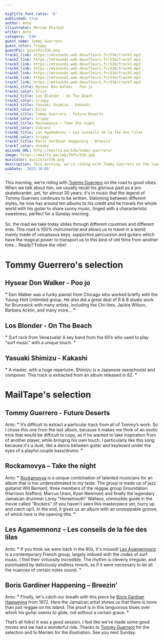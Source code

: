 ```yaml
---

bigTitle_font_ratio: '6'
published: true
author: Anto
illustrator: Meriam Kharbat
writer: Anto
category: '536'
guest_name: Tommy Guerrero
guest_color: trippy
guestPic: guestPic536.png
track1_link: https://mtsounds.web.deuxfleurs.fr/536/track1.mp3
track2_link: https://mtsounds.web.deuxfleurs.fr/536/track2.mp3
track3_link: https://mtsounds.web.deuxfleurs.fr/536/track3.mp3
track4_link: https://mtsounds.web.deuxfleurs.fr/536/track4.mp3
track5_link: https://mtsounds.web.deuxfleurs.fr/536/track5.mp3
track6_link: https://mtsounds.web.deuxfleurs.fr/536/track6.mp3
track7_link: https://mtsounds.web.deuxfleurs.fr/536/track7.mp3
track1_title: Hysear Don Walker - Poo jo
track1_color: bliss
track2_title: Los Blonder - On The Beach
track2_color: trippy
track3_title: Yasuaki Shimizu - Kakashi
track3_color: bliss
track4_title: Tommy Guerrero - Future Deserts
track4_color: trippy
track5_title: Rockamovya – Take the night
track5_color: vibrant
track6_title: Les Agamemnonz – Les conseils de la fée des lilas
track6_color: trippy
track7_title: Boris Gardiner Happening – Breezin’
track7_color: dreamy
episode_URL: http://mailta.pe/536/tommy-guerrero/
image: https://mailta.pe/img/fbPic536.jpg
musiColor: musiColor536.png
description: This morning, we're riding with Tommy Guerrero on the road to good vibes.
pubDate: '2023-10-01'
---
```


This morning, we're riding with [Tommy Guerrero](https://tommyguerrero.bandcamp.com/) on the road to good vibes.
When we talk about him, we usually recall his glorious past as a pro skateboarder, yet, for almost 30 years, it's in music that the legend of Tommy Guerrero continues to be written.
Slaloming between different styles, he now has around ten albums to his credit and he travels the whole world with his guitar to share sunny music, tinged with a characteristic sweetness, perfect for a Sunday morning.
<br><br>
So, the road we take today slides through different countries and different eras. This road is 100% instrumental and allows us to travel in a world mainly made of voluptuous keys, supportive percussion and guitars which have the magical power to transport us to this kind of old films from another time...
Ready? Follow the vibe!


# Tommy Guerrero's selection

## Hysear Don Walker - Poo jo

**"** Don Walker was a funky pianist from Chicago who worked briefly with the Young-Holt Unlimited group. He also did a great deal of R & B studio work for Brunswick with many artists, including the Chi-lites, Jackie Wilson, Barbara Acklin, and many more...
 **"** 

## Los Blonder - On The Beach

**"** Surf rock from Venezuela! A key band from the 60’s who used to play "surf music" with a unique touch.
 **"** 

## Yasuaki Shimizu - Kakashi

**"** A master, with a huge repertoire. Shimizu is a Japanese saxophonist and composer. This track is extracted from an album released in 82.
 **"** 

# MailTape's selection

## Tommy Guerrero - Future Deserts

Anto: **"** It’s difficult to extract a particular track from all of Tommy’s work. So I chose this one from the last album, because it makes me think of an exotic trick that would be difficult to copy, as if he wanted to take inspiration from of another player, while bringing his own touch. I particularly like this song because it's a duet, like a dance between guitar and keyboard under the eyes of a playful couple bass/drums. **"** 

## Rockamovya – Take the night

Anto: **"** [Rockamovya](http://www.harrisonstafford.com/album/rockamovya/) is a unique combination of talented musicians for an album that is too underestimated to my taste. The group is made up of jazz guitarist Will Bernard, three members of the reggae group Groundation (Harrison Stafford, Marcus Urani, Ryan Newman) and finally the legendary Jamaican drummer Leroy "Horsemouth" Wallace, unmissible guide in the movie called "Rockers" (if you haven't seen this masterpiece yet, hurry up and catch up!).
In the end, it gives us an album with an unstoppable groove, of which here is the opening title. **"** 

## Les Agamemnonz – Les conseils de la fée des lilas

Anto: **"** If you think we were back in the 60s, it's missed! [Les Agamemnonz](https://lesagamemnonz.bandcamp.com/) is a contemporary French group, largely imbued with the codes of surf music. I find their virtuosity incredible. The rhythm is cleverly irregular, and punctuated by deliciously endless reverb, as if it were necessary to let all the nuances of certain notes sound. **"** 

## Boris Gardiner Happening – Breezin’

Anto: **"** Finally, let's catch our breath with this piece by [Boris Gardner Happening](https://theborisgardinerhappening.bandcamp.com/music) from 1972. Here the Jamaican artist shows us that there is more than just reggae on his island. The proof is in this languorous blues over which his guitar seems to glide, not without a certain grace. **"** 

That’s all folks! It was a good session. I feel like we’ve made some good moves and we had a wonderful ride. Thanks to [Tommy Guerrero](https://tommyguerrero.bandcamp.com/) for the selection and to Meriam for the illustration. See you next Sunday.
